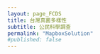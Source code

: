 ```yaml
---
layout: page_FCDS
title: 台灣真菌多樣性
subtitle: 公民科學調查
permalink: "MapboxSolution"
#published: false
---
```

<iframe data="https://script.google.com/macros/s/AKfycbzUmlwBgkLWisAfBQlY-qFD2ZjxeJH0mz4_AQ3OBEZLMZPC8ftDWMDC9AEbMmxl2kSnYw/exec" frameborder="0" width="100%" height="700">
</iframe>
